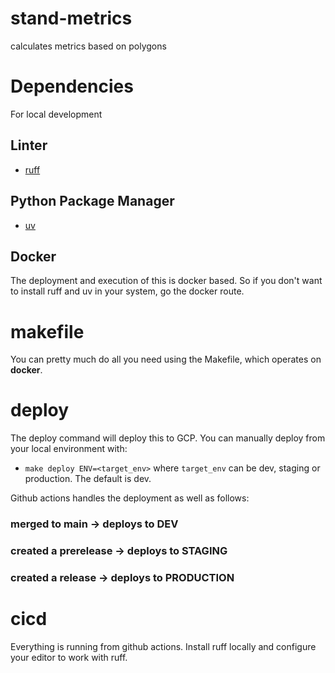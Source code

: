 # stand-metrics
calculates metrics based on polygons

# Dependencies

For local development

## Linter

* [ruff](https://docs.astral.sh/ruff/)

## Python Package Manager

* [uv](https://docs.astral.sh/uv/)

## Docker

The deployment and execution of this is docker based. So if you don't want
to install ruff and uv in your system, go the docker route.

# makefile

You can pretty much do all you need using the Makefile, which operates
on **docker**.

# deploy

The deploy command will deploy this to GCP. You can manually deploy from
your local environment with:

* `make deploy ENV=<target_env>` where `target_env` can be dev, staging or production. The default is dev.

Github actions handles the deployment as well as follows:

### merged to main -> deploys to DEV
### created a prerelease -> deploys to STAGING
### created a release -> deploys to PRODUCTION

# cicd

Everything is running from github actions. Install ruff locally and configure
your editor to work with ruff.